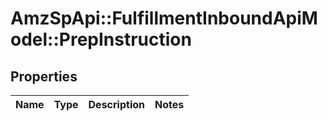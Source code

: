 # AmzSpApi::FulfillmentInboundApiModel::PrepInstruction

## Properties
Name | Type | Description | Notes
------------ | ------------- | ------------- | -------------

